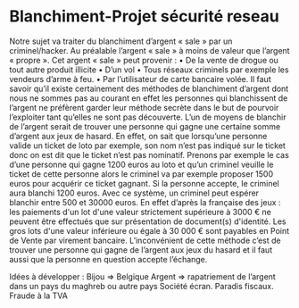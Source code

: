 # Blanchiment-Projet sécurité reseau

Notre sujet va traiter du blanchiment d’argent « sale » par un criminel/hacker.
Au préalable l’argent « sale » à moins de valeur que l’argent « propre ». Cet argent « sale » peut provenir :
• De la vente de drogue ou tout autre produit illicite
•	D’un vol
•	Tous réseaux criminels par exemple les vendeurs d’arme à feu.
•	Par l’utilisateur de carte bancaire volée.
Il faut savoir qu’il existe certainement des méthodes de blanchiment d’argent  dont nous ne sommes pas au courant en effet les personnes qui blanchissent de l’argent ne préfèrent garder leur méthode secrète dans le but de pourvoir l’exploiter tant qu’elles ne sont pas découverte.
L’un de moyens de blanchir de l’argent serait de trouver une personne qui gagne une certaine somme d’argent aux jeux de hasard. En effet, on sait que lorsqu’une personne valide un ticket de loto par exemple, son nom n’est pas indiqué sur le ticket donc on est dit que le ticket n’est pas nominatif. Prenons par exemple le cas d’une personne qui gagne 1200 euros au loto et qu’un criminel veuille le ticket de cette personne alors le criminel va par exemple proposer 1500 euros pour acquérir ce ticket gagnant. Si la personne accepte, le criminel aura blanchi 1200 euros. 
Avec ce système, un criminel peut espérer blanchir entre 500 et 30000 euros. En effet d’après la française des jeux : les paiements d'un lot d'une valeur strictement supérieure à 3000 € ne peuvent être effectués que sur présentation de document(s) d'identité. Les gros lots d'une valeur inférieure ou égale à 30 000 € sont payables en Point de Vente par virement bancaire.
L’inconvénient de cette méthode c’est de trouver une personne qui gagne de l’argent aux jeux du hasard et il faut aussi que la personne en question accepte l’échange.

Idées à développer : 
Bijou => Belgique
Argent => rapatriement de l’argent dans un pays du maghreb ou autre pays 
Société écran.
Paradis fiscaux.
Fraude à la TVA 
